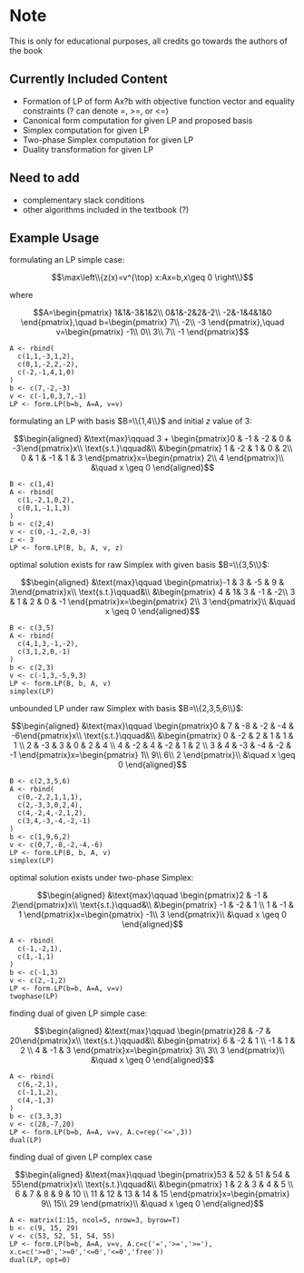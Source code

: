 # Note
This is only for educational purposes, all credits go towards the authors of the book

## Currently Included Content
- Formation of LP of form Ax?b with objective function vector and equality constraints (? can denote =, >=, or <=)
- Canonical form computation for given LP and proposed basis
- Simplex computation for given LP
- Two-phase Simplex computation for given LP
- Duality transformation for given LP

## Need to add
- complementary slack conditions
- other algorithms included in the textbook (?)

## Example Usage
formulating an LP simple case:

$$\max\left\\{z(x)=v^{\top} x:Ax=b,x\geq 0 \right\\}$$

where

$$A=\begin{pmatrix}
1&1&-3&1&2\\
0&1&-2&2&-2\\
-2&-1&4&1&0
\end{pmatrix},\quad b=\begin{pmatrix}
7\\
-2\\
-3
\end{pmatrix},\quad v=\begin{pmatrix}
-1\\
0\\
3\\
7\\
-1
\end{pmatrix}$$

```
A <- rbind(
  c(1,1,-3,1,2),
  c(0,1,-2,2,-2),
  c(-2,-1,4,1,0)
)
b <- c(7,-2,-3)
v <- c(-1,0,3,7,-1)
LP <- form.LP(b=b, A=A, v=v)
```
formulating an LP with basis $B=\\{1,4\\}$ and initial $z$ value of $3$:

$$\begin{aligned}
    &\text{max}\qquad 3 + \begin{pmatrix}0 & -1 & -2 & 0 & -3\end{pmatrix}x\\
    \text{s.t.}\qquad&\\
    &\begin{pmatrix}
    1 & -2 & 1 & 0 & 2\\
    0 & 1 & -1 & 1 & 3
\end{pmatrix}x=\begin{pmatrix}
    2\\
    4
\end{pmatrix}\\
&\quad x \geq 0
\end{aligned}$$

```
B <- c(1,4)
A <- rbind(
  c(1,-2,1,0,2),
  c(0,1,-1,1,3)
)
b <- c(2,4)
v <- c(0,-1,-2,0,-3)
z <- 3
LP <- form.LP(B, b, A, v, z)
```
optimal solution exists for raw Simplex with given basis $B=\\{3,5\\}$:

$$\begin{aligned}
    &\text{max}\qquad \begin{pmatrix}-1 & 3 & -5 & 9 & 3\end{pmatrix}x\\
    \text{s.t.}\qquad&\\
    &\begin{pmatrix}
    4 & 1& 3 & -1 & -2\\
    3 & 1 & 2 & 0 & -1
\end{pmatrix}x=\begin{pmatrix}
    2\\
    3
\end{pmatrix}\\
&\quad x \geq 0
\end{aligned}$$

```
B <- c(3,5)
A <- rbind(
  c(4,1,3,-1,-2),
  c(3,1,2,0,-1)
)
b <- c(2,3)
v <- c(-1,3,-5,9,3)
LP <- form.LP(B, b, A, v)
simplex(LP)
```
unbounded LP under raw Simplex with basis $B=\\{2,3,5,6\\}$:

$$\begin{aligned}
    &\text{max}\qquad \begin{pmatrix}0 & 7 & -8 & -2 & -4 & -6\end{pmatrix}x\\
    \text{s.t.}\qquad&\\
    &\begin{pmatrix}
0 & -2 & 2 & 1 & 1 & 1 \\
2 & -3 & 3 & 0 & 2 & 4 \\
4 & -2 & 4 & -2 & 1 & 2 \\
3 & 4 & -3 & -4 & -2 & -1
\end{pmatrix}x=\begin{pmatrix}
    1\\
    9\\
    6\\
    2
\end{pmatrix}\\
&\quad x \geq 0
\end{aligned}$$

```
B <- c(2,3,5,6)
A <- rbind(
  c(0,-2,2,1,1,1),
  c(2,-3,3,0,2,4),
  c(4,-2,4,-2,1,2),
  c(3,4,-3,-4,-2,-1)
)
b <- c(1,9,6,2)
v <- c(0,7,-8,-2,-4,-6)
LP <- form.LP(B, b, A, v)
simplex(LP)
```
optimal solution exists under two-phase Simplex:

$$\begin{aligned}
    &\text{max}\qquad \begin{pmatrix}2 & -1 & 2\end{pmatrix}x\\
    \text{s.t.}\qquad&\\
    &\begin{pmatrix}
-1 & -2 & 1 \\
1 & -1 & 1
\end{pmatrix}x=\begin{pmatrix}
    -1\\
    3
\end{pmatrix}\\
&\quad x \geq 0
\end{aligned}$$

```
A <- rbind(
  c(-1,-2,1),
  c(1,-1,1)
)
b <- c(-1,3)
v <- c(2,-1,2)
LP <- form.LP(b=b, A=A, v=v)
twophase(LP)
```
finding dual of given LP simple case:

$$\begin{aligned}
    &\text{max}\qquad \begin{pmatrix}28 & -7 & 20\end{pmatrix}x\\
    \text{s.t.}\qquad&\\
    &\begin{pmatrix}
6 & -2 & 1 \\
-1 & 1 & 2 \\
4 & -1 & 3
\end{pmatrix}x=\begin{pmatrix}
    3\\
    3\\
    3
\end{pmatrix}\\
&\quad x \geq 0
\end{aligned}$$

```
A <- rbind(
  c(6,-2,1),
  c(-1,1,2),
  c(4,-1,3)
)
b <- c(3,3,3)
v <- c(28,-7,20)
LP <- form.LP(b=b, A=A, v=v, A.c=rep('<=',3))
dual(LP)
```
finding dual of given LP complex case

$$\begin{aligned}
    &\text{max}\qquad \begin{pmatrix}53 & 52 & 51 & 54 & 55\end{pmatrix}x\\
    \text{s.t.}\qquad&\\
    &\begin{pmatrix}
1 & 2 & 3 & 4 & 5 \\
6 & 7 & 8 & 9 & 10 \\
11 & 12 & 13 & 14 & 15
\end{pmatrix}x=\begin{pmatrix}
    9\\
    15\\
    29
\end{pmatrix}\\
&\quad x \geq 0
\end{aligned}$$

```
A <- matrix(1:15, ncol=5, nrow=3, byrow=T)
b <- c(9, 15, 29)
v <- c(53, 52, 51, 54, 55)
LP <- form.LP(b=b, A=A, v=v, A.c=c('=','>=','>='), x.c=c('>=0','>=0','<=0','<=0','free'))
dual(LP, opt=0)
```
